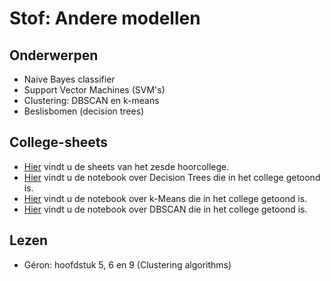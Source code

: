 # Stof: Andere modellen

## Onderwerpen

* Naive Bayes classifier
* Support Vector Machines (SVM's)
* Clustering: DBSCAN en k-means
* Beslisbomen (decision trees)

## College-sheets

* [Hier](../files/6.andere-modellen.pptx) vindt u de sheets van het zesde hoorcollege.
* [Hier](https://github.com/hanze-hbo-ict/Machine-Learning/blob/master/Notebooks/demo%20decision%20tree%20live%20coding%20HC6.ipynb) vindt u de notebook over Decision Trees die in het college getoond is.
* [Hier](https://github.com/hanze-hbo-ict/Machine-Learning/blob/master/Notebooks/demo%20kmeans%20live%20coding%20HC6.ipynb) vindt u de notebook over k-Means die in het college getoond is.
* [Hier](https://github.com/hanze-hbo-ict/Machine-Learning/blob/master/Notebooks/demo%20DBSCAN%20live%20coding%20HC6.ipynb) vindt u de notebook over DBSCAN die in het college getoond is.

## Lezen

* Géron: hoofdstuk 5, 6 en 9 (Clustering algorithms)